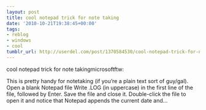 ```yaml
---
layout: post
title: cool notepad trick for note taking
date: '2010-10-21T19:38:45+00:00'
tags:
- reblog
- windows
- cool
tumblr_url: http://userdel.com/post/1370584530/cool-notepad-trick-for-note-taking
---
```

cool notepad trick for note takingmicrosoftftw:

This is pretty handy for notetaking (if you’re a plain text sort of guy/gal).
Open a blank Notepad file
Write .LOG (in uppercase) in the first line of the file, followed by Enter. Save the file and close it.
Double-click the file to open it and notice that Notepad appends the current date and…
